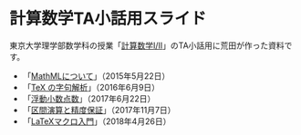 # 計算数学TA小話用スライド
東京大学理学部数学科の授業「[計算数学I/II](https://sites.google.com/g.ecc.u-tokyo.ac.jp/kspage)」のTA小話用に荒田が作った資料です。

- 「[MathMLについて](https://github.com/minoki/ks-slide/blob/master/mathml/keisansugaku-mathml.pdf)」（2015年5月22日）
- 「[TeX の字句解析](https://github.com/minoki/ks-slide/blob/master/tex-token/tex-token.pdf)」（2016年6月9日）
- 「[浮動小数点数](https://github.com/minoki/ks-slide/blob/master/floating-point/floating-point.pdf)」（2017年6月22日）
- 「[区間演算と精度保証](https://github.com/minoki/ks-slide/blob/master/interval-arithmetic/interval-arithmetic.pdf)」（2017年11月7日）
- 「[LaTeXマクロ入門](https://github.com/minoki/ks-slide/blob/master/latex-macro/latex-macro.pdf)」（2018年4月26日）
